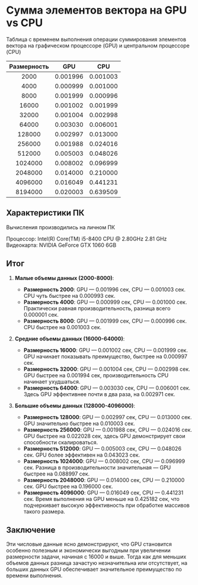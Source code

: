 # Сумма элементов вектора на GPU vs CPU

Таблица с временем выполнения операции суммирования элементов вектора на графическом процессоре (GPU) и центральном процессоре (CPU)

| Размерность |   GPU    |   CPU    |
| :---------: | :------: | :------: |
|    2000     | 0.001996 | 0.001003 |
|    4000     | 0.000999 | 0.001000 |
|    8000     | 0.001999 | 0.000996 |
|    16000    | 0.001002 | 0.001999 |
|    32000    | 0.001004 | 0.002998 |
|    64000    | 0.003030 | 0.006001 |
|   128000    | 0.002997 | 0.013000 |
|   256000    | 0.001988 | 0.024016 |
|   512000    | 0.005003 | 0.048026 |
|   1024000   | 0.008002 | 0.096999 |
|   2048000   | 0.014000 | 0.210000 |
|   4096000   | 0.016049 | 0.441231 |
|   8194000   | 0.020003 | 0.639509 |

## Характеристики ПК

Вычисления производились на личном ПК

Процессор: Intel(R) Core(TM) i5-8400 CPU @ 2.80GHz 2.81 GHz
Видеокарта: NVIDIA GeForce GTX 1060 6GB

## Итог

1. **Малые объемы данных (2000-8000)**:

   - **Размерность 2000**: GPU — 0.001996 сек, CPU — 0.001003 сек. CPU чуть быстрее на 0.000993 сек.
   - **Размерность 4000**: GPU — 0.000999 сек, CPU — 0.001000 сек. Практически равная производительность, разница всего 0.000001 сек.
   - **Размерность 8000**: GPU — 0.001999 сек, CPU — 0.000996 сек. CPU быстрее на 0.001003 сек.

2. **Средние объемы данных (16000-64000)**:

   - **Размерность 16000**: GPU — 0.001002 сек, CPU — 0.001999 сек. GPU начинает показывать преимущество, быстрее на 0.000997 сек.
   - **Размерность 32000**: GPU — 0.001004 сек, CPU — 0.002998 сек. GPU быстрее на 0.001994 сек, производительность CPU начинает ухудшаться.
   - **Размерность 64000**: GPU — 0.003030 сек, CPU — 0.006001 сек. Здесь GPU эффективнее почти в два раза, на 0.002971 сек.

3. **Большие объемы данных (128000-4096000)**:
   - **Размерность 128000**: GPU — 0.002997 сек, CPU — 0.013000 сек. GPU значительно быстрее на 0.010003 сек.
   - **Размерность 256000**: GPU — 0.001988 сек, CPU — 0.024016 сек. GPU быстрее на 0.022028 сек, здесь GPU демонстрирует свои способности скалироваться.
   - **Размерность 512000**: GPU — 0.005003 сек, CPU — 0.048026 сек. GPU более эффективен на 0.043023 сек.
   - **Размерность 1024000**: GPU — 0.008002 сек, CPU — 0.096999 сек. Разница в производительности значительная — GPU быстрее на 0.088997 сек.
   - **Размерность 2048000**: GPU — 0.014000 сек, CPU — 0.210000 сек. GPU быстрее на 0.196000 сек.
   - **Размерность 4096000**: GPU — 0.016049 сек, CPU — 0.441231 сек. Время выполнения на GPU меньше на 0.425182 сек, что подчеркивает высокую эффективность при обработке массивов такого размера.

## Заключение

Эти числовые данные ясно демонстрируют, что GPU становится особенно полезным и экономически выгодным при увеличении размерности задачи, начиная с 16000 и выше. Тогда как для меньших объемов данных разница зачастую незначительна или отсутствует, на больших данных GPU обеспечивает значительное преимущество по времени выполнения.
